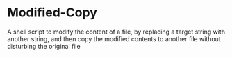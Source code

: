 Modified-Copy
=============

A shell script to modify the content of a file, by replacing a target string with another string, and then copy the modified contents to another file without disturbing the original file
